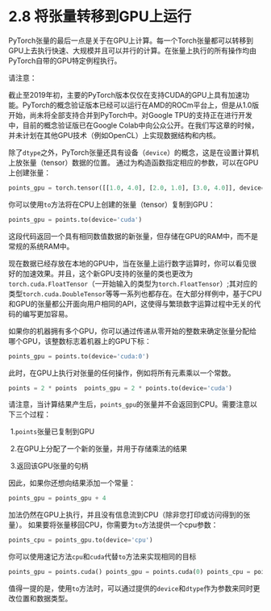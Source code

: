 # 2.8 将张量转移到GPU上运行

PyTorch张量的最后一点是关于在GPU上计算。每一个Torch张量都可以转移到GPU上去执行快速、大规模并且可以并行的计算。在张量上执行的所有操作均由PyTorch自带的GPU特定例程执行。

请注意：

截止至2019年初，主要的PyTorch版本仅仅在支持CUDA的GPU上具有加速功能。PyTorch的概念验证版本已经可以运行在AMD的ROCm平台上，但是从1.0版开始，尚未将全部支持合并到PyTorch中。对Google TPU的支持正在进行开发中，目前的概念验证版已在Google Colab中向公众公开。在我们写这章的时候，并未计划在其他GPU技术（例如OpenCL）上实现数据结构和内核。

除了`dtype`之外，PyTorch张量还具有设备（`device`）的概念，这是在设置计算机上放张量（tensor）数据的位置。 通过为构造函数指定相应的参数，可以在GPU上创建张量：

```python
points_gpu = torch.tensor([[1.0, 4.0], [2.0, 1.0], [3.0, 4.0]], device='cuda')
```

你可以使用`to`方法将在CPU上创建的张量（tensor）复制到GPU：

```python
points_gpu = points.to(device='cuda')
```

这段代码返回一个具有相同数值数据的新张量，但存储在GPU的RAM中，而不是常规的系统RAM中。

现在数据已经存放在本地的GPU中，当在张量上运行数字运算时，你可以看见很好的加速效果。并且，这个新GPU支持的张量的类也更改为`torch.cuda.FloatTensor`（一开始输入的类型为`torch.FloatTensor`）;其对应的类型`torch.cuda.DoubleTensor`等等一系列也都存在。在大部分样例中，基于CPU和GPU的张量都公开面向用户相同的API，这使得与繁琐数字运算过程中无关的代码的编写更加容易。

如果你的机器拥有多个GPU，你可以通过传递从零开始的整数来确定张量分配给哪个GPU，该整数标志着机器上的GPU下标：

```python
points_gpu = points.to(device='cuda:0')
```

此时，在GPU上执行对张量的任何操作，例如将所有元素乘以一个常数。

```python
points = 2 * points  points_gpu = 2 * points.to(device='cuda')
```

请注意，当计算结果产生后，`points_gpu`的张量并不会返回到CPU。需要注意以下三个过程： 

​	1.`points`张量已复制到GPU

​	2.在GPU上分配了一个新的张量，并用于存储乘法的结果

​	3.返回该GPU张量的句柄

因此，如果你还想向结果添加一个常量：

```python
points_gpu = points_gpu + 4
```

加法仍然在GPU上执行，并且没有信息流到CPU（除非您打印或访问得到的张量）。 如果要将张量移回CPU，你需要为`to`方法提供一个cpu参数：

```python
points_cpu = points_gpu.to(device='cpu')
```

你可以使用速记方法`cpu`和`cuda`代替`to`方法来实现相同的目标

```python
points_gpu = points.cuda() points_gpu = points.cuda(0) points_cpu = points_gpu.cpu()
```

值得一提的是，使用`to`方法时，可以通过提供的`device`和`dtype`作为参数来同时更改位置和数据类型。